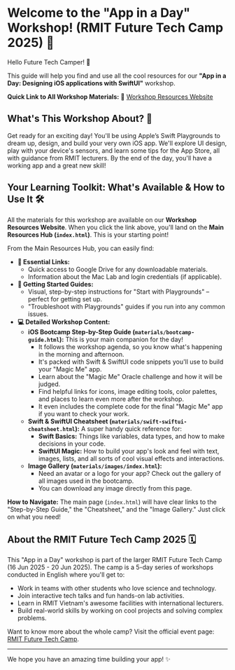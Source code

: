 # Welcome to the "App in a Day" Workshop! (RMIT Future Tech Camp 2025) 🎉

Hello Future Tech Camper! 👋

This guide will help you find and use all the cool resources for our **"App in a Day: Designing iOS applications with SwiftUI"** workshop.

**Quick Link to All Workshop Materials:** 🔗
[Workshop Resources Website](https://tomhuynhsg.github.io/rmit-ios-bootcamp-app-in-a-day/)

## What's This Workshop About? 🚀

Get ready for an exciting day! You'll be using Apple’s Swift Playgrounds to dream up, design, and build your very own iOS app. We'll explore UI design, play with your device's sensors, and learn some tips for the App Store, all with guidance from RMIT lecturers. By the end of the day, you'll have a working app and a great new skill!

## Your Learning Toolkit: What's Available & How to Use It 🛠️

All the materials for this workshop are available on our **Workshop Resources Website**. When you click the link above, you'll land on the **Main Resources Hub (`index.html`)**. This is your starting point!

From the Main Resources Hub, you can easily find:

*   **🔗 Essential Links:**
    *   Quick access to Google Drive for any downloadable materials.
    *   Information about the Mac Lab and login credentials (if applicable).
*   **📖 Getting Started Guides:**
    *   Visual, step-by-step instructions for "Start with Playgrounds" – perfect for getting set up.
    *   "Troubleshoot with Playgrounds" guides if you run into any common issues.
*   **💻 Detailed Workshop Content:**
    *   **iOS Bootcamp Step-by-Step Guide (`materials/bootcamp-guide.html`):** This is your main companion for the day!
        *   It follows the workshop agenda, so you know what's happening in the morning and afternoon.
        *   It's packed with Swift & SwiftUI code snippets you'll use to build your "Magic Me" app.
        *   Learn about the "Magic Me" Oracle challenge and how it will be judged.
        *   Find helpful links for icons, image editing tools, color palettes, and places to learn even more after the workshop.
        *   It even includes the complete code for the final "Magic Me" app if you want to check your work.
    *   **Swift & SwiftUI Cheatsheet (`materials/swift-swiftui-cheatsheet.html`):** A super handy quick reference for:
        *   **Swift Basics:** Things like variables, data types, and how to make decisions in your code.
        *   **SwiftUI Magic:** How to build your app's look and feel with text, images, lists, and all sorts of cool visual effects and interactions.
    *   **Image Gallery (`materials/images/index.html`):**
        *   Need an avatar or a logo for your app? Check out the gallery of all images used in the bootcamp.
        *   You can download any image directly from this page.

**How to Navigate:**
The main page (`index.html`) will have clear links to the "Step-by-Step Guide," the "Cheatsheet," and the "Image Gallery." Just click on what you need!

## About the RMIT Future Tech Camp 2025 🗓️

This "App in a Day" workshop is part of the larger RMIT Future Tech Camp (16 Jun 2025 - 20 Jun 2025). The camp is a 5-day series of workshops conducted in English where you'll get to:
- Work in teams with other students who love science and technology.
- Join interactive tech talks and fun hands-on lab activities.
- Learn in RMIT Vietnam's awesome facilities with international lecturers.
- Build real-world skills by working on cool projects and solving complex problems.

Want to know more about the whole camp?
Visit the official event page: [RMIT Future Tech Camp](https://www.rmit.edu.vn/events/future-tech-camp).

---

We hope you have an amazing time building your app! ✨
